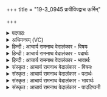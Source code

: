 +++
title = "19-3_0945 प्रावीविपद्वाच ऊर्मिम्"

+++
<details><summary>पदपाठः</summary>

प्र। अ꣣वीविपत्। वाचः꣢। ऊ꣣र्मि꣢म्। न। सि꣡न्धुः꣢꣯। गि꣡रः꣢꣯। स्तो꣡मा꣢꣯न्। प꣡व꣢꣯मानः। म꣣नीषाः꣢। अ꣣न्त꣡रिति꣢। प꣡श्य꣢꣯न्। वृ꣣ज꣡ना꣢। इ꣣मा꣢। अ꣡वरा꣢꣯णि। आ। ति꣣ष्ठति। वृषभः꣢। गो꣡षु꣢꣯। जा꣣न꣢म्। ९४५।
</details>

<details><summary>अधिमन्त्रम् (VC)</summary>

- पवमानः सोमः
- प्रतर्दनो दैवोदासिः
- त्रिष्टुप्
- धैवतः
</details>

<details><summary>हिन्दी : आचार्य रामनाथ वेदालंकार - विषयः</summary>

अगले मन्त्र में उपास्य-उपासक का विषय है।
</details>

<details><summary>हिन्दी : आचार्य रामनाथ वेदालंकार - पदार्थः</summary>

पदार्थान्वय -  (सिन्धुः) समुद्र (ऊर्मिं न) जैसे लहर को प्रेरित करता है, वैसे ही उपासक परमात्मा के प्रति (वाचः) स्तुतिवाणियों को (प्रावीविपत्) प्रेरित करता है। परमात्मा उसकी (गिरः) स्तुति-वाणी के (स्तोमान्) समूहों को और (मनीषाः) बुद्धियों को (पवमानः) पवित्र करता है। तब (वृषभः) स्तुतियों की वर्षा करनेवाला उपासक (गोषु जानन्) इन्द्रियों के विषय में जानता हुआ अर्थात् इन्द्रियाँ बाहर की ओर जानेवाली होती हैं, यह जानता हुआ (अन्तः पश्यन्) अन्तर्दृष्टि करता हुआ (इमा) इन (अवराणि) बाह्य (वृजना) विषय भोगों के बलों को (आतिष्ठति) दबा देता है ॥३॥ यहाँ उपमालङ्कार है ॥३॥
</details>

<details><summary>हिन्दी : आचार्य रामनाथ वेदालंकार - भावार्थः</summary>

भावार्थ -  मनुष्यों को चाहिए कि विषय-विलासों से मन लौटाकर अन्तर्दृष्टि करके परमात्मा की उपासना कर आनन्दयुक्त हों ॥३॥ इस खण्ड में गुरु-शिष्य, परमात्मा और ब्रह्मानन्द का वर्णन होने से इस खण्ड की पूर्वखण्ड के साथ सङ्गति है ॥ पञ्चम अध्याय में षष्ठ खण्ड समाप्त ॥
</details>

<details><summary>संस्कृत : आचार्य रामनाथ वेदालंकार - विषयः</summary>

अथोपास्योपासकविषयमाह।
</details>

<details><summary>संस्कृत : आचार्य रामनाथ वेदालंकार - पदार्थः</summary>

पदार्थान्वय -  (सिन्धुः) समुद्रः (ऊर्मिं न) तरङ्गं यथा प्रेरयति तथा उपासकः परमात्मानं प्रति (वाचः) स्तुतिगिरः (प्रावीविपत्२) प्रेरयति। परमात्मा च तस्य (गिरः) स्तुतिवाचः (स्तोमान्) समूहान् (मनीषाः) धियश्च (पवमानः) पवित्रीकुर्वन् भवति। ततः (वृषभः) स्तुतिवर्षकः उपासकः (गोषु जानन्३) गवाम् इन्द्रियाणां विषये जानन् इन्द्रियाणि पराञ्चि भवन्तीति जानन्नित्यर्थः। [पराञ्चि रवानि व्यतृणत् स्वयम्भूरित्युक्तेः। कठ० उ० २।४।१।] (अन्तः पश्यन्) अन्तर्दृष्टिं कुर्वन् (इमा) इमानि (अवराणि) बाह्यानि (वृजना४) वृजनानि विषयभोगानां बलानि। [वृजनमिति बलनाम निघं० २।९।] (आतिष्ठति) आक्रम्य तिष्ठति ॥३॥ अत्रोपमालङ्कारः ॥३॥
</details>

<details><summary>संस्कृत : आचार्य रामनाथ वेदालंकार - भावार्थः</summary>

भावार्थ -  मनुष्या भोगविलासेभ्यो मनो निवर्त्यान्तर्दृष्टिं विधाय परमात्मानमुपास्याऽऽनन्दिनो भवन्तु ॥३॥ अस्मिन् खण्डे गुरुशिष्ययोः परमात्मनो ब्रह्मानन्दस्य च वर्णनादेतत्खण्डस्य पूर्वखण्डेन संगतिरस्ति ॥
</details>

<details><summary>संस्कृत : आचार्य रामनाथ वेदालंकार - पादटिप्पनी</summary>

टिप्पनी -   १. ऋ० ९।९६।७, ‘गिर स्तोमान्’ इत्यत्र ‘गिरः॒ सोमः॒’ इति पाठः। २. प्रावीविपत् प्रकर्षेण वेपयति प्रेरयति—इति सा०। ३. गोषु जानन्—गोशब्देन रश्मयः, ता एव नाड्यो गृह्यन्ते। वृषभो वर्षिता। गोषु अप्सु नाडीषु जानन्—इति वि०। ४. वृजना वृजनानि छिद्राणि शरीरावस्थितानि—इति वि०।
</details>
